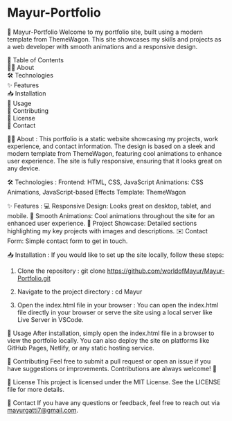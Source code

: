 # Mayur-Portfolio

📂 Mayur-Portfolio
Welcome to my portfolio site, built using a modern template from ThemeWagon. This site showcases my skills and projects as a web developer with smooth animations and a responsive design.

📑 Table of Contents <br />
👨‍💻 About <br />
🛠️ Technologies <br />
✨ Features <br />
📥 Installation <br />
🚀 Usage <br />
🤝 Contributing <br />
📜 License <br />
📧 Contact <br />

👨‍💻 About :
This portfolio is a static website showcasing my projects, work experience, and contact information. The design is based on a sleek and modern template from ThemeWagon, featuring cool animations to enhance user experience. The site is fully responsive, ensuring that it looks great on any device.

🛠️ Technologies :
Frontend: HTML, CSS, JavaScript
Animations: CSS Animations, JavaScript-based Effects
Template: ThemeWagon

✨ Features :
💻 Responsive Design: Looks great on desktop, tablet, and mobile.
🎨 Smooth Animations: Cool animations throughout the site for an enhanced user experience.
📁 Project Showcase: Detailed sections highlighting my key projects with images and descriptions.
✉️ Contact Form: Simple contact form to get in touch.

📥 Installation :
If you would like to set up the site locally, follow these steps:

1. Clone the repository :
git clone https://github.com/worldofMayur/Mayur-Portfolio.git

2. Navigate to the project directory :
cd Mayur

3. Open the index.html file in your browser :
You can open the index.html file directly in your browser or serve the site using a local server like Live Server in VSCode.

🚀 Usage
After installation, simply open the index.html file in a browser to view the portfolio locally. You can also deploy the site on platforms like GitHub Pages, Netlify, or any static hosting service.

🤝 Contributing
Feel free to submit a pull request or open an issue if you have suggestions or improvements. Contributions are always welcome! 🙌

📜 License
This project is licensed under the MIT License. See the LICENSE file for more details.

📧 Contact
If you have any questions or feedback, feel free to reach out via mayurgatti7@gmail.com.